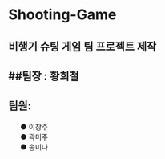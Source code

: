 # Shooting-Game
비행기 슈팅 게임 팀 프로젝트 제작
-------------
##팀장 : 황희철
-------------
## 팀원:
<ul>● 이창주<br>
● 곽미주<br>
● 송미나<br>
